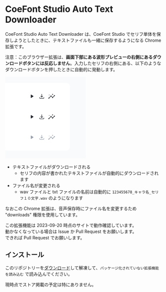 CoeFont Studio Auto Text Downloader
===================================

CoeFont Studio Auto Text Downloader は、CoeFont Studio でセリフ単体を保存しようとしたときに、テキストファイルも一緒に保存するようになる Chrome 拡張です。

注意：このブラウザー拡張は、**画面下部にある波形プレビューの右側にあるダウンロードボタンには反応しません**。入力したセリフの右側にある、以下のようなダウンロードボタンを押したときに自動的に発動します。

![Alt text](dlbtn.png)

- テキストファイルがダウンロードされる
  - セリフの内容が書かれたテキストファイルが自動的にダウンロードされます
- ファイル名が変更される
  - wav ファイルと txt ファイルの名前は自動的に `123455678_キャラ名_セリフ１０文字.wav` のようになります

なおこの Chrome 拡張は、音声保存時にファイル名を変更するため "downloads" 権限を使用しています。

この拡張機能は 2023-09-20 時点のサイトで動作確認しています。  
動かなくなっている場合は Issue か Pull Request をお願いします。  
できれば Pull Request でお願いします。

インストール
------------

このリポジトリーを[ダウンロード](https://github.com/oov/coefont_autotxtdl/archive/refs/heads/main.zip)して解凍して、`パッケージ化されていない拡張機能を読み込む` で読み込んでください。

現時点でストア掲載の予定は特にありません。
